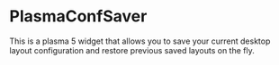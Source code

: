 PlasmaConfSaver
===========

This is a plasma 5 widget that allows you to save your current desktop layout configuration and restore previous saved layouts on the fly.


